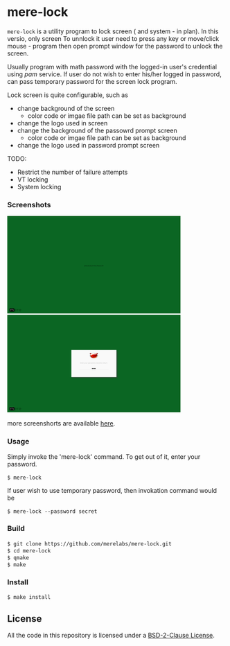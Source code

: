 # mere-lock #
`mere-lock` is a utility program to lock screen ( and system - in plan). In this versio, only screen To unnlock it user need to press any key or move/click mouse - program then open prompt window for the password to unlock the screen.

Usually program with math password with the logged-in user's credential using *pam* service. If user do not wish to enter his/her logged in password, can pass temporary password for the screen lock program.

Lock screen is quite configurable, such as
- change background of the screen
  - color code or imgae file path can be set as background
- change the logo used in screen 
- change the background of the passowrd prompt screen
  - color code or imgae file path can be set as background
- change the logo used in password prompt screen

TODO:
- Restrict the number of failure attempts
- VT locking
- System locking

### Screenshots
<img src="screenshots/screen.png" height="225px"> <img src="screenshots/prompt.png" height="225px">

more screenshorts are available [here](screenshots).

### Usage
Simply invoke the 'mere-lock' command. To get out of it, enter your password.
```
$ mere-lock
```
If user wish to use temporary password, then invokation command would be
```shell
$ mere-lock --password secret
```

### Build

```shell
$ git clone https://github.com/merelabs/mere-lock.git
$ cd mere-lock
$ qmake
$ make
```

### Install

```shell
$ make install
```
## License
All the code in this repository is licensed under a [BSD-2-Clause License](LICENSE).
